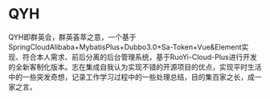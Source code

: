 # QYH
QYH即群英会，群英荟萃之意，一个基于SpringCloudAlibaba+MybatisPlus+Dubbo3.0+Sa-Token+Vue&amp;Element实现、符合本人需求、前后分离的后台管理系统，基于RuoYi-Cloud-Plus进行开发的全新客制化版本。志在集成自我认为实现不错的开源项目的优点，实现平时生活中的一些突发奇想，记录工作学习过程中的一些处理总结，目的集百家之长，成一家之言。
